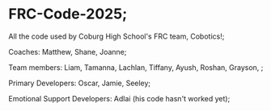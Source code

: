 # FRC-Code-2025;
All the code used by Coburg High School's FRC team, Cobotics!;

Coaches: Matthew, Shane, Joanne;

Team members: Liam, Tamanna, Lachlan, Tiffany, Ayush, Roshan, Grayson, ;

Primary Developers: Oscar, Jamie, Seeley;

Emotional Support Developers: Adlai (his code hasn't worked yet);


